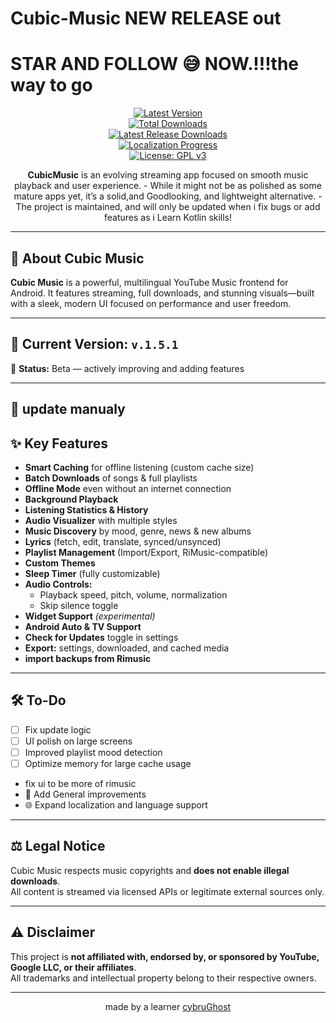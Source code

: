 # Cubic-Music NEW RELEASE out
#  STAR AND FOLLOW 😅 NOW.!!!the way to go

<div align="center">
  
[![Latest Version](https://img.shields.io/github/v/release/cybruGhost/Cubic-Music?label=Latest%20Version)](https://github.com/cybruGhost/Cubic-Music/releases/latest)  
[![Total Downloads](https://img.shields.io/github/downloads/cybruGhost/Cubic-Music/total?label=Total%20Downloads)](https://github.com/cybruGhost/Cubic-Music/releases)  
[![Latest Release Downloads](https://img.shields.io/github/downloads/cybruGhost/Cubic-Music/latest/total?label=Latest%20Release%20Downloads)](https://github.com/cybruGhost/Cubic-Music/releases/latest)  
[![Localization Progress](https://badges.crowdin.net/N-Zik/localized.svg)](https://crowdin.com/project/N-Zik)  
[![License: GPL v3](https://img.shields.io/github/license/cybruGhost/Cubic-Music?color=blue)](https://www.gnu.org/licenses/gpl-3.0)

<p><b>CubicMusic</b> is an evolving streaming app focused on smooth music playback and user experience.  
- While it might not be as polished as some mature apps yet, it’s a solid,and Goodlooking, and lightweight alternative.  
- The project is maintained, and will only be updated when i fix bugs or add features as i Learn Kotlin skills!</p>

</div>

---

## 🎵 About Cubic Music

**Cubic Music** is a powerful, multilingual YouTube Music frontend for Android. It features streaming, full downloads, and stunning visuals—built with a sleek, modern UI focused on performance and user freedom.

---

## 🚀 Current Version: `v.1.5.1`  
🔧 **Status:** Beta — actively improving and adding features

---
## 🚀 update manualy  
## ✨ Key Features

- **Smart Caching** for offline listening (custom cache size)
- **Batch Downloads** of songs & full playlists
- **Offline Mode** even without an internet connection
- **Background Playback**
- **Listening Statistics & History**
- **Audio Visualizer** with multiple styles
- **Music Discovery** by mood, genre, news & new albums
- **Lyrics** (fetch, edit, translate, synced/unsynced)
- **Playlist Management** (Import/Export, RiMusic-compatible)
- **Custom Themes**
- **Sleep Timer** (fully customizable)
- **Audio Controls:**  
  - Playback speed, pitch, volume, normalization  
  - Skip silence toggle
- **Widget Support** *(experimental)*
- **Android Auto & TV Support**
- **Check for Updates** toggle in settings
- **Export:** settings, downloaded, and cached media
- **import backups from Rimusic**

---

## 🛠 To-Do

- [ ] Fix update logic
- [ ] UI polish on large screens
- [ ] Improved playlist mood detection
- [ ] Optimize memory for large cache usage
- fix ui to be more of rimusic    
- 🎵 Add General improvements  
- 🌐 Expand localization and language support  

---

## ⚖️ Legal Notice

Cubic Music respects music copyrights and **does not enable illegal downloads**.  
All content is streamed via licensed APIs or legitimate external sources only.

---

## ⚠️ Disclaimer

This project is **not affiliated with, endorsed by, or sponsored by YouTube, Google LLC, or their affiliates**.  
All trademarks and intellectual property belong to their respective owners.

---

<p align="center">made by a learner <a href="https://github.com/cybruGhost">cybruGhost</a></p>
